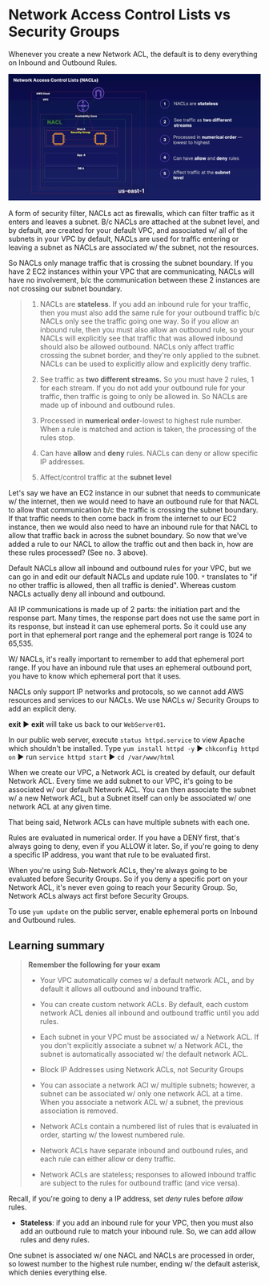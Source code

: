 # Network Access Control Lists vs Security Groups

Whenever you create a new Network ACL, the default is to deny everything on Inbound and Outbound Rules.

![Fig. 1 Network Access Control Lists (NACLs)](../../../../img/SAA-CO2/virtual-private-cloud/network-access-control-lists/diagram.png)

A form of security filter, NACLs act as firewalls, which can filter traffic as it enters and leaves a subnet. B/c NACLs are attached at the subnet level, and by default, are created for your default VPC, and associated w/ all of the subnets in your VPC by default, NACLs are used for traffic entering or leaving a subnet as NACLs are associated w/ the subnet, not the resources.

So NACLs only manage traffic that is crossing the subnet boundary. If you have 2 EC2 instances within your VPC that are communicating, NACLs will have no involvement, b/c the communication between these 2 instances are not crossing our subnet boundary.

> 1. NACLs are **stateless**. If you add an inbound rule for your traffic, then you must also add the same rule for your outbound traffic b/c NACLs only see the traffic going one way. So if you allow an inbound rule, then you must also allow an outbound rule, so your NACLs will explicitly see that traffic that was allowed inbound should also be allowed outbound. NACLs only affect traffic crossing the subnet border, and they're only applied to the subnet. NACLs can be used to explicitly allow and explicitly deny traffic.
>
> 2. See traffic as **two different streams.** So you must have 2 rules, 1 for each stream. If you do not add your outbound rule for your traffic, then traffic is going to only be allowed in. So NACLs are made up of inbound and outbound rules.
>
> 3. Processed in **numerical order**-lowest to highest rule number. When a rule is matched and action is taken, the processing of the rules stop.
>
> 4. Can have **allow** and **deny** rules. NACLs can deny or allow specific IP addresses.
>
> 5. Affect/control traffic at the **subnet level**

Let's say we have an EC2 instance in our subnet that needs to communicate w/ the internet, then we would need to have an outbound rule for that NACL to allow that communication b/c the traffic is crossing the subnet boundary. If that traffic needs to then come back in from the internet to our EC2 instance, then we would also need to have an inbound rule for that NACL to allow that traffic back in across the subnet boundary. So now that we've added a rule to our NACL to allow the traffic out and then back in, how are these rules processed? (See no. 3 above).

Default NACLs allow all inbound and outbound rules for your VPC, but we can go in and edit our default NACLs and update rule 100. `*` translates to "if no other traffic is allowed, then all traffic is denied". Whereas custom NACLs actually deny all inbound and outbound.

All IP communications is made up of 2 parts: the initiation part and the response part. Many times, the response part does not use the same port in its response, but instead it can use ephemeral ports. So it could use any port in that ephemeral port range and the ephemeral port range is 1024 to 65,535.

W/ NACLs, it's really important to remember to add that ephemeral port range. If you have an inbound rule that uses an ephemeral outbound port, you have to know which ephemeral port that it uses.

NACLs only support IP networks and protocols, so we cannot add AWS resources and services to our NACLs. We use NACLs w/ Security Groups to add an explicit deny.

**exit** ▶︎ **exit** will take us back to our `WebServer01`.

In our public web server, execute `status httpd.service` to view Apache which shouldn't be installed. Type `yum install httpd -y` ▶︎ `chkconfig httpd on` ▶︎ run `service httpd start` ▶︎ `cd /var/www/html`

When we create our VPC, a Network ACL is created by default, our default Network ACL. Every time we add subnet to our VPC, it's going to be associated w/ our default Network ACL. You can then associate the subnet w/ a new Network ACL, but a Subnet itself can only be associated w/ one network ACL at any given time.

That being said, Network ACLs can have multiple subnets with each one.

Rules are evaluated in numerical order. If you have a DENY first, that's always going to deny, even if you ALLOW it later. So, if you're going to deny a specific IP address, you want that rule to be evaluated first.

When you're using Sub-Network ACLs, they're always going to be evaluated before Security Groups. So if you deny a specific port on your Network ACL, it's never even going to reach your Security Group. So, Network ACLs always act first before Security Groups.

To use `yum update` on the public server, enable ephemeral ports on Inbound and Outbound rules.

## Learning summary

> **Remember the following for your exam**
>
> * Your VPC automatically comes w/ a default network ACL, and by default it allows all outbound and inbound traffic.
>
> * You can create custom network ACLs. By default, each custom network ACL denies all inbound and outbound traffic until you add rules.
>
> * Each subnet in your VPC must be associated w/ a Network ACL. If you don't explicitly associate a subnet w/ a Network ACL, the subnet is automatically associated w/ the default network ACL.
>
> * Block IP Addresses using Network ACLs, not Security Groups
>
> * You can associate a network ACl w/ multiple subnets; however, a subnet can be associated w/ only one network ACL at a time. When you associate a network ACL w/ a subnet, the previous association is removed.
>
> * Network ACLs contain a numbered list of rules that is evaluated in order, starting w/ the lowest numbered rule.
>
> * Network ACLs have separate inbound and outbound rules, and each rule can either allow or deny traffic.
>
> * Network ACLs are stateless; responses to allowed inbound traffic are subject to the rules for outbound traffic (and vice versa).

Recall, if you're going to deny a IP address, set *deny* rules before *allow* rules.

* **Stateless**: if you add an inbound rule for your VPC, then you must also add an outbound rule to match your inbound rule. So, we can add allow rules and deny rules.

One subnet is associated w/ one NACL and NACLs are processed in order, so lowest number to the highest rule number, ending w/ the default asterisk, which denies everything else.
